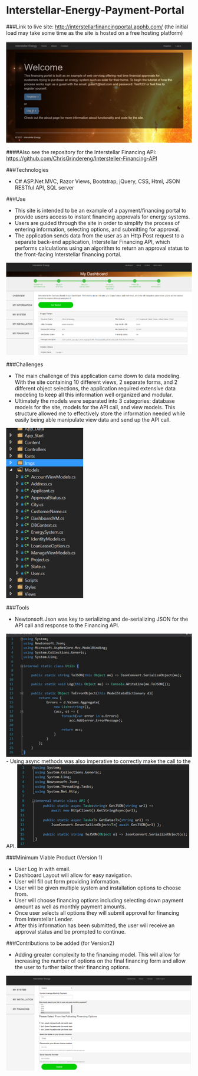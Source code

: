 # Interstellar-Energy-Payment-Portal
###Link to live site:  http://interstellarfinancingportal.apphb.com/ (the initial load may take some time as the site is hosted on a free hosting platform) 
 
<img src="JSON%20Payment%20Portal/Screenshots/HomeScreen.png"/>

####Also see the repository for the Interstellar Financing API: https://github.com/ChrisGrindereng/Intersteller-Financing-API

###Technologies
- C# ASP.Net MVC, Razor Views, Bootstrap, jQuery, CSS, Html, JSON RESTful API, SQL server

###Use
- This site is intended to be an example of a payment/financing portal to provide users access to instant financing approvals for energy systems.
- Users are guided through the site in order to simplify the process of entering information, selecting options, and submitting for approval. 
- The application sends data from the user as an Http Post request to a separate back-end application, Interstellar Financing API, which performs calculations using an algorithm to return an approval status to the front-facing Interstellar financing portal.

<img src="JSON%20Payment%20Portal/Screenshots/ProjectOverviewScreen.png"/>

###Challenges 
- The main challenge of this application came down to data modeling. With the site containing 10 different views, 2 separate forms, and 2 different object selections, the application required extensive data modeling to keep all this information well organized and modular.  
- Ultimately the models were separated into 3 categories: database models for the site, models for the API call, and view models. This structure allowed me to effectively store the information needed while easily being able manipulate view data and send up the API call. 

<img src="JSON%20Payment%20Portal/Screenshots/DataStructureScreen.png"/>

###Tools 
- Newtonsoft.Json was key to serializing and de-serializing JSON for the API call and response to the Financing API. 

<img src="JSON%20Payment%20Portal/Screenshots/NewtonsoftScreen.png"/>
- Using async methods was also imperative to correctly make the call to the API.

<img src="JSON%20Payment%20Portal/Screenshots/AsyncJSONScreen.png"/>

###Minimum Viable Product (Version 1)
 - User Log In with email. 
 - Dashboard Layout will allow for easy navigation.
 - User will fill out form providing information.
 - User will be given multiple system and installation options to choose from. 
 - User will choose financing options including selecting down payment amount as well as monthly payment amounts.
 - Once user selects all options they will submit approval for financing from Interstellar Lender. 
 - After this information has been submitted, the user will receive an approval status and be prompted to continue. 

###Contributions to be added (for Version2)
- Adding greater complexity to the financing model. This will allow for increasing the number of options on the final financing form and allow the user to further tailor their financing options.  

<img src="JSON%20Payment%20Portal/Screenshots/ProjectFinancingScreen.png"/>

